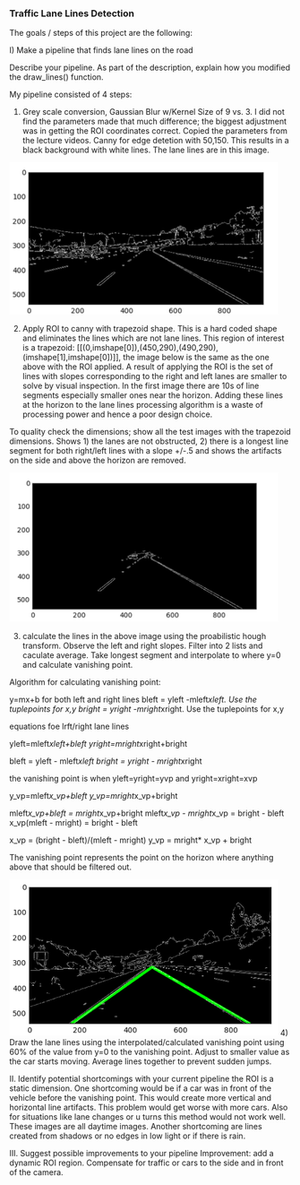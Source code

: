 ### Traffic Lane Lines Detection

The goals / steps of this project are the following:

I) Make a pipeline that finds lane lines on the road

Describe your pipeline. As part of the description, explain how you modified the draw_lines() function.

My pipeline consisted of 4 steps:

1) Grey scale conversion, Gaussian Blur w/Kernel Size of 9 vs. 3. I did not find the parameters made that much difference; the biggest adjustment was in getting the ROI coordinates correct. Copied the parameters from the lecture videos.  Canny for edge detetion with 50,150. This results in a black background with white lines. The lane lines are in this image.

<img src='canny.png' width="480" />

2) Apply ROI to canny with trapezoid shape. This is a hard coded shape and eliminates the lines which are not lane lines. This region of interest is a trapezoid: 
    [[(0,imshape[0]),(450,290),(490,290),(imshape[1],imshape[0])]], the image below is the same as the one above with the ROI applied. A result of applying the ROI is the set of lines with slopes corresponding to the right and left lanes are smaller to solve by visual inspection. In the first image there are 10s of line segments especially smaller ones near the horizon. Adding these lines at the horizon to the lane lines processing algorithm is a waste of processing power and hence a poor design choice. 

To quality check the dimensions; show all the test images with the trapezoid dimensions. Shows 1) the lanes are not obstructed, 2) there is a longest line segment for both right/left lines with a slope +/-.5 and shows the artifacts on the side and above the horizon are removed.  



<img src='cannyroi.png' width="480" />

3) calculate the lines in the above image using the proabilistic hough transform. Observe the left and right slopes. Filter into 2 lists and caculate average. Take longest segment and interpolate to where y=0 and calculate vanishing point. 


Algorithm for calculating vanishing point: 

y=mx+b for both left and right lines
bleft = yleft -mleft*xleft. Use the tuplepoints for x,y
bright = yright -mright*xright. Use the tuplepoints for x,y

equations foe lrft/right lane lines

yleft=mleft*xleft+bleft
yright=mright*xright+bright

bleft = yleft - mleft*xleft
bright = yright - mright*xright

the vanishing point is when yleft=yright=yvp and yright=xright=xvp

y_vp=mleft*x_vp+bleft
y_vp=mright*x_vp+bright

mleft*x_vp+bleft = mright*x_vp+bright
mleft*x_vp - mright*x_vp = bright - bleft
x_vp(mleft - mright) = bright - bleft

x_vp = (bright - bleft)/(mleft - mright)
y_vp = mright* x_vp + bright

The vanishing point represents the point on the horizon where anything above that should be filtered out. 




<img src='vanishingpoint.png' width="480">
4)  Draw the lane lines using the interpolated/calculated vanishing point using 60% of the value from y=0 to the vanishing point. Adjust to smaller value as the car starts moving. Average lines together to prevent sudden jumps.

II. Identify potential shortcomings with your current pipeline
the ROI is a static dimension. One shortcoming would be if a car was in front of the vehicle before the vanishing point. This would create more vertical and horizontal line artifacts. This problem would get worse with more cars. Also for situations like lane changes or u turns this method would not work well. 
These images are all daytime images. Another shortcoming are lines created from shadows or no edges in low light or if there is rain. 


III. Suggest possible improvements to your pipeline
Improvement: add a dynamic ROI region. Compensate for traffic or cars to the side and in front of the camera. 

